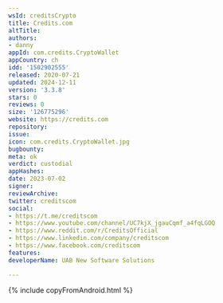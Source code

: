 ```yaml
---
wsId: creditsCrypto
title: Credits.com
altTitle: 
authors:
- danny
appId: com.credits.CryptoWallet
appCountry: ch
idd: '1502902555'
released: 2020-07-21
updated: 2024-12-11
version: '3.3.8'
stars: 0
reviews: 0
size: '126775296'
website: https://credits.com
repository: 
issue: 
icon: com.credits.CryptoWallet.jpg
bugbounty: 
meta: ok
verdict: custodial
appHashes: 
date: 2023-07-02
signer: 
reviewArchive: 
twitter: creditscom
social:
- https://t.me/creditscom
- https://www.youtube.com/channel/UC7kjX_jgauCqmf_a4fqLGOQ
- https://www.reddit.com/r/CreditsOfficial
- https://www.linkedin.com/company/creditscom
- https://www.facebook.com/creditscom
features: 
developerName: UAB New Software Solutions

---
```


{% include copyFromAndroid.html %}
